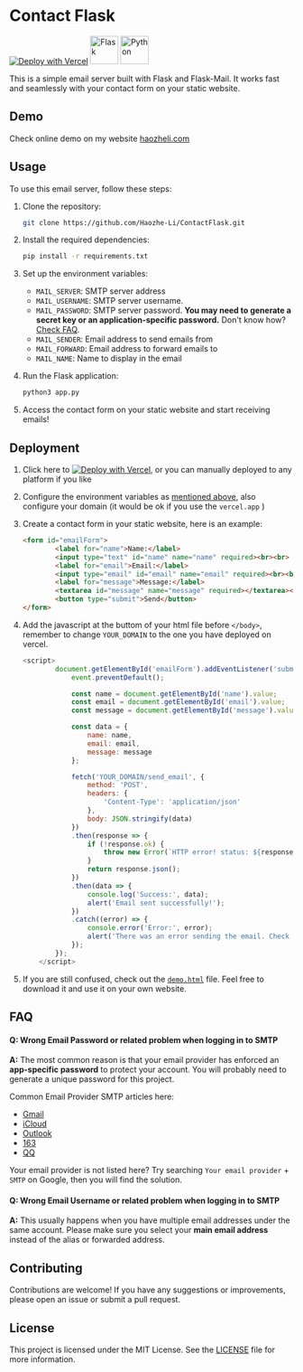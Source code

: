 # Contact Flask

[![Deploy with Vercel](https://vercel.com/button)](https://vercel.com/new/clone?repository-url=https%3A%2F%2Fgithub.com%2FHaozhe-Li%2FContactFlask&env=MAIL_SERVER,MAIL_PASSWORD,MAIL_USERNAME,MAIL_SENDER,MAIL_FORWARD,MAIL_NAME&envDescription=All%20the%20SMTP%20mail%20requires) [<img width="50" src="https://user-images.githubusercontent.com/25181517/183423775-2276e25d-d43d-4e58-890b-edbc88e915f7.png" alt="Flask" title="Flask"/>](https://flask.palletsprojects.com/en/3.0.x/) [<img width="50" src="https://user-images.githubusercontent.com/25181517/183423507-c056a6f9-1ba8-4312-a350-19bcbc5a8697.png" alt="Python" title="Python"/>](https://www.python.org)

This is a simple email server built with Flask and Flask-Mail. It works fast and seamlessly with your contact form on your static website.

## Demo

Check online demo on my website [haozheli.com](https://www.haozheli.com/#contact)

## Usage

To use this email server, follow these steps:

1. Clone the repository:

    ```bash
    git clone https://github.com/Haozhe-Li/ContactFlask.git
    ```

2. Install the required dependencies:

    ```bash
    pip install -r requirements.txt
    ```

3. Set up the environment variables:

    - `MAIL_SERVER`: SMTP server address
    - `MAIL_USERNAME`: SMTP server username.
    - `MAIL_PASSWORD`: SMTP server password. **You may need to generate a secret key or an application-specific password.** Don't know how? [Check FAQ](#FAQ).
    - `MAIL_SENDER`: Email address to send emails from
    - `MAIL_FORWARD`: Email address to forward emails to
    - `MAIL_NAME`: Name to display in the email

4. Run the Flask application:

    ```bash
    python3 app.py
    ```

5. Access the contact form on your static website and start receiving emails!

## Deployment

1. Click here to [![Deploy with Vercel](https://vercel.com/button)](https://vercel.com/new/clone?repository-url=https%3A%2F%2Fgithub.com%2FHaozhe-Li%2FContactFlask&env=MAIL_SERVER,MAIL_PASSWORD,MAIL_USERNAME,MAIL_SENDER,MAIL_FORWARD,MAIL_NAME&envDescription=All%20the%20SMTP%20mail%20requires), or you can manually deployed to any platform if you like

2. Configure the environment variables as [mentioned above](##Usage), also configure your domain (it would be ok if you use the ``vercel.app`` )

3. Create a contact form in your static website, here is an example:

   ````html
   <form id="emailForm">
           <label for="name">Name:</label>
           <input type="text" id="name" name="name" required><br><br>
           <label for="email">Email:</label>
           <input type="email" id="email" name="email" required><br><br>
           <label for="message">Message:</label>
           <textarea id="message" name="message" required></textarea><br><br>
           <button type="submit">Send</button>
   </form>
   ````

4. Add the javascript at the buttom of your html file before ``</body>``, remember to change ``YOUR_DOMAIN`` to the one you have deployed on vercel.

   ````js
   <script>
           document.getElementById('emailForm').addEventListener('submit', function(event) {
               event.preventDefault();
   
               const name = document.getElementById('name').value;
               const email = document.getElementById('email').value;
               const message = document.getElementById('message').value;
   
               const data = {
                   name: name,
                   email: email,
                   message: message
               };
   
               fetch('YOUR_DOMAIN/send_email', {
                   method: 'POST',
                   headers: {
                       'Content-Type': 'application/json'
                   },
                   body: JSON.stringify(data)
               })
               .then(response => {
                   if (!response.ok) {
                       throw new Error(`HTTP error! status: ${response.status}`);
                   }
                   return response.json();
               })
               .then(data => {
                   console.log('Success:', data);
                   alert('Email sent successfully!');
               })
               .catch((error) => {
                   console.error('Error:', error);
                   alert('There was an error sending the email. Check the console for more details.');
               });
           });
       </script>
   ````

5. If you are still confused, check out the [``demo.html``](demo.html) file. Feel free to download it and use it on your own website. 

## FAQ

#### Q: Wrong Email Password or related problem when logging in to SMTP

**A:** The most common reason is that your email provider has enforced an **app-specific password** to protect your account. You will probably need to generate a unique password for this project. 

Common Email Provider SMTP articles here:

- [Gmail](https://www.gmass.co/blog/gmail-smtp/)
- [iCloud](https://support.apple.com/en-us/102525)
- [Outlook](https://support.microsoft.com/en-us/office/pop-imap-and-smtp-settings-for-outlook-com-d088b986-291d-42b8-9564-9c414e2aa040)
- [163](https://help.mail.163.com/faqDetail.do?code=d7a5dc8471cd0c0e8b4b8f4f8e49998b374173cfe9171305fa1ce630d7f67ac2a5feb28b66796d3b)
- [QQ](https://service.mail.qq.com/detail/0/310)

Your email provider is not listed here? Try searching ``Your email provider`` + ``SMTP`` on Google, then you will find the solution.

#### Q: Wrong Email Username or related problem when logging in to SMTP

**A:**  This usually happens when you have multiple email addresses under the same account. Please make sure you select your **main email address** instead of the alias or forwarded address.

## Contributing

Contributions are welcome! If you have any suggestions or improvements, please open an issue or submit a pull request.

## License

This project is licensed under the MIT License. See the [LICENSE](LICENSE) file for more information.

